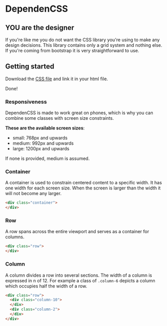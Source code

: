 # DependenCSS
## YOU are the designer
If you're like me you do not want the CSS library you're using to make any design decisions.
This library contains only a grid system and nothing else. If you're coming from bootstrap it is very straightforward to use.

## Getting started
Download the <a href="dependen.css" download>CSS file</a> and link it in your html file.

Done!

### Responsiveness
DependenCSS is made to work great on phones, which is why you can combine some classes with
screen size constraints.

**These are the available screen sizes**:
- small: 768px and upwards
- medium: 992px and upwards
- large: 1200px and upwards

If none is provided, medium is assumed.

### Container
A container is used to constrain centered content to a specific width.
It has one width for each screen size. When the screen is larger than the width
it will not become any larger.
```html
<div class="container">
</div>
```

### Row
A row spans across the entire viewport and serves as a container
for columns.
```html
<div class="row">
</div>
```

### Column
A column divides a row into several sections.
The width of a column is expressed in n of 12.
For example a class of `.column-6` depicts a column
which occupies half the width of a row.
```html
<div class="row">
  <div class="column-10">
  </div>
  <div class="column-2">
  </div>
</div>
```
